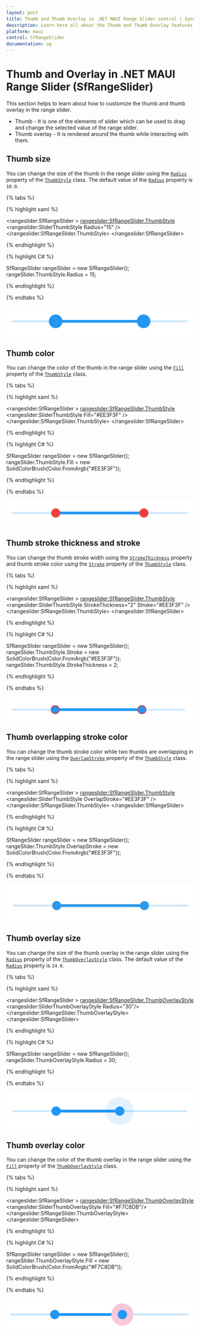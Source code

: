 ```yaml
---
layout: post
title: Thumb and Thumb Overlay in .NET MAUI Range Slider control | Syncfusion
description: Learn here all about the Thumb and Thumb Overlay features of Syncfusion .NET MAUI Range Slider (SfRangeSlider) control and more.
platform: maui
control: SfRangeSlider
documentation: ug
---
```


# Thumb and Overlay in .NET MAUI Range Slider (SfRangeSlider)

This section helps to learn about how to customize the thumb and thumb overlay in the range slider.

* Thumb - It is one of the elements of slider which can be used to drag and change the selected value of the range slider.
* Thumb overlay - It is rendered around the thumb while interacting with them.

## Thumb size

You can change the size of the thumb in the range slider using the [`Radius`](https://help.syncfusion.com/cr/maui/Syncfusion.Maui.Sliders.SliderThumbStyle.html#Syncfusion_Maui_Sliders_SliderThumbStyle_Radius)  property of the [`ThumbStyle`](https://help.syncfusion.com/cr/maui/Syncfusion.Maui.Sliders.SliderThumbStyle.html) class. The default value of the [`Radius`](https://help.syncfusion.com/cr/maui/Syncfusion.Maui.Sliders.SliderThumbStyle.html#Syncfusion_Maui_Sliders_SliderThumbStyle_Radius) property is `10.0`.

{% tabs %}

{% highlight xaml %}

<rangeslider:SfRangeSlider >
   <rangeslider:SfRangeSlider.ThumbStyle>
       <rangeslider:SliderThumbStyle Radius="15" />
   </rangeslider:SfRangeSlider.ThumbStyle>
</rangeslider:SfRangeSlider>

{% endhighlight %}

{% highlight C# %}

SfRangeSlider rangeSlider = new SfRangeSlider();
rangeSlider.ThumbStyle.Radius = 15;
        
{% endhighlight %}

{% endtabs %}

![RangeSlider thumb size](images/thumb-and-thumb-overlay/thumb-radius.png)

## Thumb color

You can change the color of the thumb in the range slider using the [`Fill`](https://help.syncfusion.com/cr/maui/Syncfusion.Maui.Sliders.SliderThumbStyle.html#Syncfusion_Maui_Sliders_SliderThumbStyle_Fill) property of the [`ThumbStyle`](https://help.syncfusion.com/cr/maui/Syncfusion.Maui.Sliders.SliderThumbStyle.html) class.

{% tabs %}

{% highlight xaml %}

<rangeslider:SfRangeSlider >
   <rangeslider:SfRangeSlider.ThumbStyle>
       <rangeslider:SliderThumbStyle Fill="#EE3F3F" />
   </rangeslider:SfRangeSlider.ThumbStyle>
</rangeslider:SfRangeSlider>

{% endhighlight %}

{% highlight C# %}

SfRangeSlider rangeSlider = new SfRangeSlider();
rangeSlider.ThumbStyle.Fill = new SolidColorBrush(Color.FromArgb("#EE3F3F"));
        
{% endhighlight %}

{% endtabs %}

![RangeSlider thumb color](images/thumb-and-thumb-overlay/thumb-color.png)

## Thumb stroke thickness and stroke

You can change the thumb stroke width using the [`StrokeThickness`](https://help.syncfusion.com/cr/maui/Syncfusion.Maui.Sliders.SliderThumbStyle.html#Syncfusion_Maui_Sliders_SliderThumbStyle_StrokeThickness) property and thumb stroke color using the [`Stroke`](https://help.syncfusion.com/cr/maui/Syncfusion.Maui.Sliders.SliderThumbStyle.html#Syncfusion_Maui_Sliders_SliderThumbStyle_Stroke) property of the [`ThumbStyle`](https://help.syncfusion.com/cr/maui/Syncfusion.Maui.Sliders.SliderThumbStyle.html) class.

{% tabs %}

{% highlight xaml %}

<rangeslider:SfRangeSlider >
   <rangeslider:SfRangeSlider.ThumbStyle>
       <rangeslider:SliderThumbStyle StrokeThickness="2" Stroke="#EE3F3F" />
   </rangeslider:SfRangeSlider.ThumbStyle>
</rangeslider:SfRangeSlider>

{% endhighlight %}

{% highlight C# %}

SfRangeSlider rangeSlider = new SfRangeSlider();
rangeSlider.ThumbStyle.Stroke = new SolidColorBrush(Color.FromArgb("#EE3F3F"));
rangeSlider.ThumbStyle.StrokeThickness = 2;
        
{% endhighlight %}

{% endtabs %}

![RangeSlider thumb stroke color](images/thumb-and-thumb-overlay/thumb-stroke-color.png)

## Thumb overlapping stroke color

You can change the thumb stroke color while two thumbs are overlapping in the range slider using the [`OverlapStroke`](https://help.syncfusion.com/cr/maui/Syncfusion.Maui.Sliders.SliderThumbStyle.html#Syncfusion_Maui_Sliders_SliderThumbStyle_OverlapStroke) property of the [`ThumbStyle`](https://help.syncfusion.com/cr/maui/Syncfusion.Maui.Sliders.SliderThumbStyle.html) class.

{% tabs %}

{% highlight xaml %}

<rangeslider:SfRangeSlider >
  <rangeslider:SfRangeSlider.ThumbStyle>
      <rangeslider:SliderThumbStyle OverlapStroke="#EE3F3F" />
  </rangeslider:SfRangeSlider.ThumbStyle>
</rangeslider:SfRangeSlider>

{% endhighlight %}

{% highlight C# %}

SfRangeSlider rangeSlider = new SfRangeSlider();
rangeSlider.ThumbStyle.OverlapStroke = new SolidColorBrush(Color.FromArgb("#EE3F3F"));
        
{% endhighlight %}

{% endtabs %}

![RangeSlider thumb stroke color](images/thumb-and-thumb-overlay/thumb-overlapstrokecolor.gif)

## Thumb overlay size

You can change the size of the thumb overlay in the range slider using the [`Radius`](https://help.syncfusion.com/cr/maui/Syncfusion.Maui.Sliders.SliderThumbOverlayStyle.html#Syncfusion_Maui_Sliders_SliderThumbOverlayStyle_Radius) property of the [`ThumbOverlayStyle`](https://help.syncfusion.com/cr/maui/Syncfusion.Maui.Sliders.SliderThumbOverlayStyle.html) class. The default value of the [`Radius`](https://help.syncfusion.com/cr/maui/Syncfusion.Maui.Sliders.SliderThumbOverlayStyle.html#Syncfusion_Maui_Sliders_SliderThumbOverlayStyle_Radius) property is `24.0`.

{% tabs %}

{% highlight xaml %}

<rangeslider:SfRangeSlider >
   <rangeslider:SfRangeSlider.ThumbOverlayStyle>
      <rangeslider:SliderThumbOverlayStyle Radius="30"/>
   </rangeslider:SfRangeSlider.ThumbOverlayStyle>
</rangeslider:SfRangeSlider>

{% endhighlight %}

{% highlight C# %}

SfRangeSlider rangeSlider = new SfRangeSlider();
rangeSlider.ThumbOverlayStyle.Radius = 30;
        
{% endhighlight %}

{% endtabs %}

![RangeSlider thumb overlay size](images/thumb-and-thumb-overlay/thumb-overlay-radius.png)

## Thumb overlay color

You can change the color of the thumb overlay in the range slider using the [`Fill`](https://help.syncfusion.com/cr/maui/Syncfusion.Maui.Sliders.SliderThumbOverlayStyle.html#Syncfusion_Maui_Sliders_SliderThumbOverlayStyle_Fill) property of the [`ThumbOverlayStyle`](https://help.syncfusion.com/cr/maui/Syncfusion.Maui.Sliders.SliderThumbOverlayStyle.html) class.

{% tabs %}

{% highlight xaml %}

<rangeslider:SfRangeSlider >
   <rangeslider:SfRangeSlider.ThumbOverlayStyle>
      <rangeslider:SliderThumbOverlayStyle Fill="#F7C8DB"/>
   </rangeslider:SfRangeSlider.ThumbOverlayStyle>
</rangeslider:SfRangeSlider>

{% endhighlight %}

{% highlight C# %}

SfRangeSlider rangeSlider = new SfRangeSlider();
rangeSlider.ThumbOverlayStyle.Fill = new SolidColorBrush(Color.FromArgb("#F7C8DB"));
        
{% endhighlight %}

{% endtabs %}

![RangeSlider thumb overlay color](images/thumb-and-thumb-overlay/thumb-overlay-color.png)
